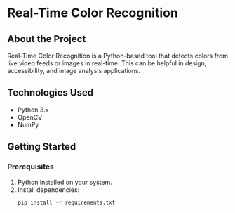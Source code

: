  # Real-Time Color Recognition
## About the Project
Real-Time Color Recognition is a Python-based tool that detects colors from live video feeds or images in real-time. This can be helpful in design, accessibility, and image analysis applications.

## Technologies Used
- Python 3.x
- OpenCV
- NumPy

## Getting Started
### Prerequisites
1. Python installed on your system.
2. Install dependencies:
   ```bash <br>
   pip install -r requirements.txt
